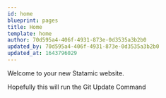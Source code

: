 ```yaml
---
id: home
blueprint: pages
title: Home
template: home
author: 70d595a4-406f-4931-873e-0d3535a3b2b0
updated_by: 70d595a4-406f-4931-873e-0d3535a3b2b0
updated_at: 1643796029
---
```

Welcome to your new Statamic website.


Hopefully this will run the Git Update Command